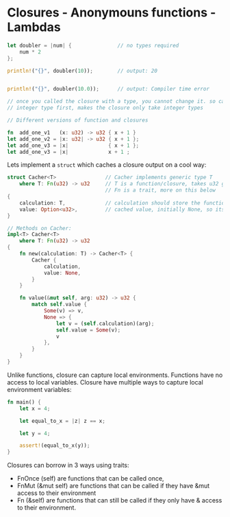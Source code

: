 # Closures - Anonymouns functions - Lambdas

```rust
let doubler = |num| {               // no types required
    num * 2
};

println!("{}", doubler(10));        // output: 20


println!("{}", doubler(10.0));      // output: Compiler time error

// once you called the closure with a type, you cannot change it. so calling it with
// integer type first, makes the closure only take integer types
```

```rust
// Different versions of function and closures

fn  add_one_v1   (x: u32) -> u32 { x + 1 }
let add_one_v2 = |x: u32| -> u32 { x + 1 };
let add_one_v3 = |x|             { x + 1 };
let add_one_v3 = |x|             x + 1 ;
```

Lets implement a `struct` which caches a closure output on a cool way:
```rust
struct Cacher<T>                // Cacher implements generic type T
    where T: Fn(u32) -> u32     // T is a function/closure, takes u32 give out u32
                                // Fn is a trait, more on this below
{
    calculation: T,             // calculation should store the function/closure
    value: Option<u32>,         // cached value, initially None, so its Option type
}

// Methods on Cacher:
impl<T> Cacher<T>
    where T: Fn(u32) -> u32
{
    fn new(calculation: T) -> Cacher<T> {
        Cacher {
            calculation,
            value: None,
        }
    }

    fn value(&mut self, arg: u32) -> u32 {
        match self.value {
            Some(v) => v,
            None => {
                let v = (self.calculation)(arg);
                self.value = Some(v);
                v
            },
        }
    }
}
```

Unlike functions, closure can capture local environments. Functions have no access to local variables. Closure have multiple ways to capture local environment variables:
```rust
fn main() {
    let x = 4;

    let equal_to_x = |z| z == x;

    let y = 4;

    assert!(equal_to_x(y));
}
```
Closures can borrow in 3 ways using traits:

- FnOnce (self) are functions that can be called once,
- FnMut (&mut self) are functions that can be called if they have &mut access to their environment
- Fn (&self) are functions that can still be called if they only have & access to their environment.
